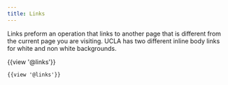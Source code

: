 ```yaml
---
title: Links
---
```

Links preform an operation that links to another page that is different from the current page you are visiting. UCLA has two different inline body links for white and non white backgrounds.

{{view '@links'}}
```
{{view '@links'}}
```
